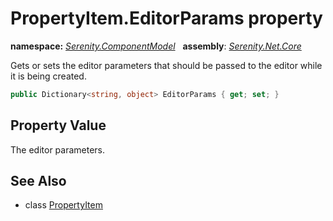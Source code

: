 # PropertyItem.EditorParams property
**namespace:** *[Serenity.ComponentModel](../../README.md#serenity.componentmodel-namespace)*   **assembly**: *[Serenity.Net.Core](../../README.md)*

Gets or sets the editor parameters that should be passed to the editor while it is being created.

```csharp
public Dictionary<string, object> EditorParams { get; set; }
```

## Property Value

The editor parameters.

## See Also

* class [PropertyItem](../PropertyItem.md)